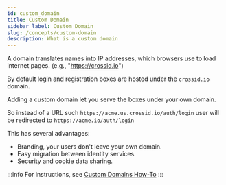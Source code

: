 ```yaml
---
id: custom_domain
title: Custom Domain
sidebar_label: Custom Domain
slug: /concepts/custom-domain
description: What is a custom domain
---
```


A domain translates names into IP addresses, which browsers use to load internet pages. (e.g., "https://crossid.io")

By default login and registration boxes are hosted under the `crossid.io` domain.

Adding a custom domain let you serve the boxes under your own domain.

So instead of a URL such `https://acme.us.crossid.io/auth/login` user will be redirected to `https://acme.io/auth/login`

This has several advantages:

- Branding, your users don't leave your own domain.
- Easy migration between identity services.
- Security and cookie data sharing.

:::info
For instructions, see [Custom Domains How-To](/docs/guides/howto/custom-domain)
:::
